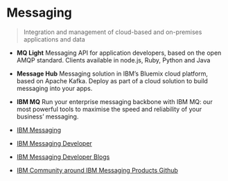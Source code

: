 Messaging
==

> Integration and management of cloud-based and on-premises applications and data 

- __MQ Light__ Messaging API for application developers, based on the open AMQP standard. Clients available in node.js, Ruby, Python and Java
- __Message Hub__ Messaging solution in IBM’s Bluemix cloud platform, based on Apache Kafka. Deploy as part of a cloud solution to build messaging into your apps.
- __IBM MQ__ Run your enterprise messaging backbone with IBM MQ: our most powerful tools to maximise the speed and reliability of your business’ messaging.




- [IBM Messaging](http://www-03.ibm.com/software/products/en/category/messaging)
- [IBM Messaging Developer](https://developer.ibm.com/messaging/)
- [IBM Messaging Developer Blogs](https://developer.ibm.com/messaging/blogs/)
- [IBM Community around IBM Messaging Products Github](Ihttps://github.com/ibm-messaging)

